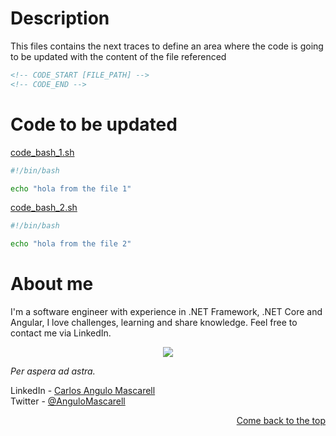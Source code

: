 # Description

This files contains the next traces to define an area where the code is going to be updated with the content of the file referenced 
```html
<!-- CODE_START [FILE_PATH] -->
<!-- CODE_END -->
```
# Code to be updated

[code_bash_1.sh](./resources/code_bash_1.sh)

<!-- CODE_START /home/carlos/Documents/github_repositories/bashScripts/markdown_helpers/update_code_in_docs/resources/code_bash_1.sh -->
```bash
#!/bin/bash

echo "hola from the file 1"
```
<!-- CODE_END -->

[code_bash_2.sh](./resources/code_bash_2.sh)

<!-- CODE_START /home/carlos/Documents/github_repositories/bashScripts/markdown_helpers/update_code_in_docs/resources/code_bash_2.sh -->
```bash
#!/bin/bash

echo "hola from the file 2"
```
<!-- CODE_END -->

# About me

I'm a software engineer with experience in .NET Framework, .NET Core and Angular, I love challenges, learning and share knowledge. Feel free to contact me via LinkedIn.

<p align="center">
      <img src="https://media-exp1.licdn.com/dms/image/C5612AQFBFdJt_exE8Q/article-inline_image-shrink_1000_1488/0?e=1590624000&v=beta&t=l3VTNfq9iN0bCFuXh_2bQr1xrd06yZoFGkm1w3DWRDQ">
</p>

*Per aspera ad astra.*

LinkedIn   - [Carlos Angulo Mascarell](https://www.linkedin.com/in/angulomascarell) \
Twitter   - [@AnguloMascarell](https://twitter.com/angulomascarell)

<p align="right">
    <a href="#">Come back to the top</a>
</p>
